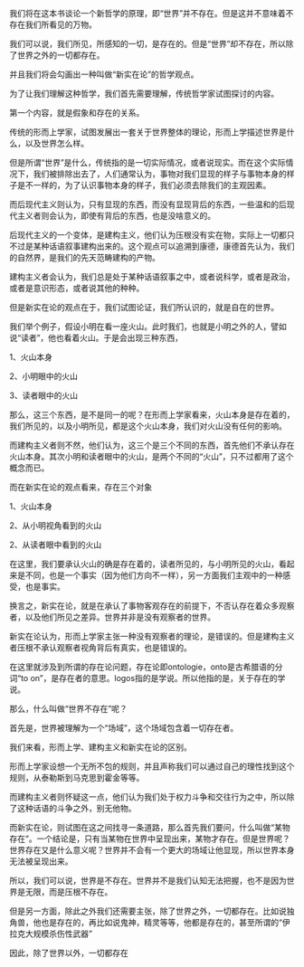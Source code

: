 <p data-pid="ZSlbPkOO">我们将在这本书谈论一个新哲学的原理，即“世界”并不存在。但是这并不意味着不存在我们所看见的万物。</p><p data-pid="ZGDoB5NV">我们可以说，我们所见，所感知的一切，是存在的。但是“世界”却不存在，所以除了世界之外的一切都存在。</p><p data-pid="WlzT7H8x">并且我们将会勾画出一种叫做“新实在论”的哲学观点。</p><p data-pid="4CvFKWTT">为了让我们理解这种哲学，我们首先需要理解，传统哲学家试图探讨的内容。</p><p data-pid="nGY49fZl">第一个内容，就是假象和存在的关系。</p><p data-pid="3B_jG_ZC">传统的形而上学家，试图发展出一套关于世界整体的理论，形而上学描述世界是什么，以及世界怎么样。</p><p data-pid="87NaNNxq">但是所谓“世界”是什么，传统指的是一切实际情况，或者说现实。而在这个实际情况下，我们被排除出去了，人们通常认为，事物对我们显现的样子与事物本身的样子是不一样的，为了认识事物本身的样子，我们必须去除我们的主观因素。</p><p data-pid="adxKRhoE">而后现代主义则认为，只有显现的东西，而没有显现背后的东西，一些温和的后现代主义者则会认为，即使有背后的东西，也是没啥意义的。</p><p data-pid="U2UaBZ2E">后现代主义的一个变体，是建构主义，他们认为压根没有实在物，实际上一切都只不过是某种话语叙事建构出来的。这个观点可以追溯到康德，康德首先认为，我们的自然界，是我们的先天范畴建构的产物。</p><p data-pid="gSXhuoXA">建构主义者会认为，我们总是处于某种话语叙事之中，或者说科学，或者是政治，或者是意识形态，或者说其他的种种。</p><p data-pid="WdN9Ouy6">但是新实在论的观点在于，我们试图论证，我们所认识的，就是自在的世界。</p><p data-pid="1u58Yp93">我们举个例子，假设小明在看一座火山。此时我们，也就是小明之外的人，譬如说“读者”，他也看着火山。于是会出现三种东西，</p><p data-pid="zZkn1eiA">1、火山本身</p><p data-pid="hZtElRxE">2、小明眼中的火山</p><p data-pid="8C34B8K7">3、读者眼中的火山</p><p data-pid="j4p7mLJY">那么，这三个东西，是不是同一的呢？在形而上学家看来，火山本身是存在着的，我们所见的，以及小明所见，都是这个火山本身，我们对火山没有任何的影响。</p><p data-pid="W7CpfhnT">而建构主义者则不然，他们认为，这三个是三个不同的东西，首先他们不承认存在火山本身。其次小明和读者眼中的火山，是两个不同的“火山”，只不过都用了这个概念而已。</p><p data-pid="UJMphnrJ">而在新实在论的观点看来，存在三个对象</p><p data-pid="uSdZp2t0">1、火山本身</p><p data-pid="mq7e5DcX">2、从小明视角看到的火山</p><p data-pid="lhqNigHL">2、从读者眼中看到的火山</p><p data-pid="GCx_Byrh">在这里，我们要承认火山的确是存在着的，读者所见的，与小明所见的火山，看起来是不同，也是一个事实（因为他们方向不一样），另一方面我们主观中的一种感受，也是事实。</p><p data-pid="qvhCiP_D">换言之，新实在论，就是在承认了事物客观存在的前提下，不否认存在着众多观察者，以及他们所见之差异。世界并非是没有观察者的世界。</p><p data-pid="FSjGtQJN">新实在论认为，形而上学家主张一种没有观察者的理论，是错误的。但是建构主义者压根不承认观察者视角背后有真实，也是错误的。</p><p data-pid="Y7PxjdEY">在这里就涉及到所谓的存在论问题，存在论即ontologie，onto是古希腊语的分词“to on”，是存在者的意思。logos指的是学说。所以他指的是，关于存在的学说。</p><p data-pid="P9jYQGVU">那么，什么叫做“世界不存在”呢？</p><p data-pid="4PAzekUK">首先是，世界被理解为一个“场域”，这个场域包含着一切存在者。</p><p data-pid="j6HVJiDM">我们来看，形而上学、建构主义和新实在论的区别。</p><p data-pid="ryDfpyVm">形而上学家设想一个无所不包的规则，并且声称我们可以通过自己的理性找到这个规则，从泰勒斯到马克思到霍金等等。</p><p data-pid="Ny-MS53X">而建构主义者则怀疑这一点，他们认为我们处于权力斗争和交往行为之中，所以除了这种话语的斗争之外，别无他物。</p><p data-pid="o-C_rRqm">而新实在论，则试图在这之间找寻一条道路，那么首先我们要问，什么叫做“某物存在”。一个结论是，只有当某物在世界中呈现出来，某物才存在。但是世界呢？世界存在又是什么意义呢？世界并不会有一个更大的场域让他显现，所以世界本身无法被呈现出来。</p><p data-pid="WCO3oXqa">所以，我们可以说，世界是不存在。世界并不是我们认知无法把握，也不是因为世界是无限，而是压根不存在。</p><p data-pid="hFBivPEG">但是另一方面，除此之外我们还需要主张，除了世界之外，一切都存在。比如说独角兽，他也是存在的，再比如说鬼神，精灵等等，他都是存在的，甚至所谓的“伊拉克大规模杀伤性武器”</p><p data-pid="gEV5DKMH">因此，除了世界以外，一切都存在</p><p></p><p></p><p></p><p></p><p></p><p></p><p></p><p></p><p></p><p></p><p></p><p></p><p></p><p></p>